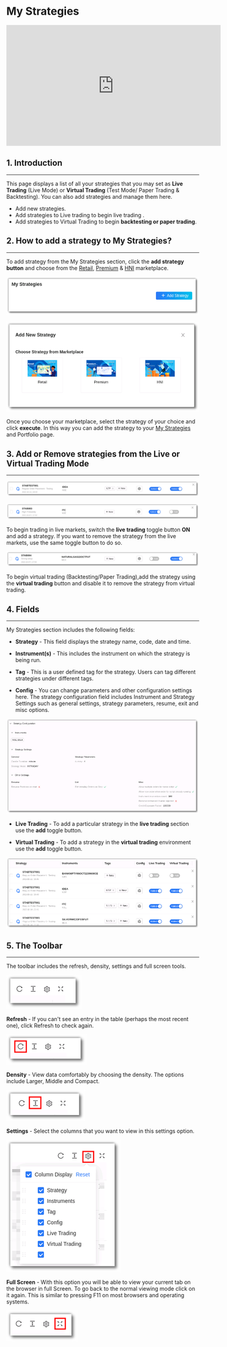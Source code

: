 # My Strategies

<iframe width="560" height="315" src="https://www.youtube.com/embed/3-xbGs9MWpE" frameborder="0" allow="accelerometer; autoplay; encrypted-media; gyroscope; picture-in-picture" allowfullscreen></iframe>

## 1. Introduction
---

This page displays a list of all your strategies that you may set as **Live Trading** (Live Mode) or **Virtual Trading** (Test Mode/ Paper Trading & Backtesting). You can also add strategies and manage them here.

* Add new strategies. 
* Add strategies to Live trading to begin live trading .
* Add strategies to Virtual Trading to begin **backtesting or paper trading**.

## 2. How to add a strategy to My Strategies?
---

To add strategy from the My Strategies section, click the **add strategy button** and choose from the [Retail](https://app.algobulls.com/marketplace/category/retail), [Premium](https://app.algobulls.com/marketplace/category/premium) & [HNI](https://app.algobulls.com/marketplace/category/hni) marketplace.

![Custom Strategies](imgs/ms1.png)

![Custom Strategies](imgs/ms2.png)

Once you choose your marketplace, select the strategy of your choice and click **execute**. In this way you can add the strategy to your [My Strategies](https://app.algobulls.com/manage-strategies) and Portfolio page. 

## 3. Add or Remove strategies from the Live or Virtual Trading Mode
---

![Custom Strategies](imgs/ms6.png)

![Custom Strategies](imgs/ms4.png)

To begin trading in live markets, switch the **live trading** toggle button **ON** and add a strategy. If you want to remove the strategy from the live markets, use the same toggle button to do so.

![Custom Strategies](imgs/ms5.png)

To begin virtual trading (Backtesting/Paper Trading),add the strategy using the **virtual trading** button and disable it to remove the strategy from virtual trading.

## 4. Fields
---

My Strategies section includes the following fields: 

* **Strategy** - This field displays the strategy name, code, date and time.

* **Instrument(s)** - This includes the instrument on which the strategy is being run. 

* **Tag** - This is a user defined tag for the strategy. Users can tag different strategies under different tags.

* **Config** - You can change parameters and other configuration settings here. 
The strategy configuration field includes Instrument and Strategy Settings such as general settings, strategy parameters, resume, exit and misc options. 

![Portfolio](imgs/portfolio5.png)

* **Live Trading** - To add a particular strategy in the **live trading** section use the **add** toggle button. 

* **Virtual Trading** - To add a strategy in the **virtual trading** environment use the **add** toggle button.

[ ![Custom Strategies](imgs/ms3.png "Click to Enlarge or Ctrl+Click to open in a new Tab") ](imgs/ms3.png)


## 5. The Toolbar
---
The toolbar includes the refresh, density, settings and full screen tools. 

![Filters](imgs/toolbar1.png)

**Refresh** - If you can't see an entry in the table (perhaps the most recent one), click Refresh to check again.

![Filters](imgs/toolbar3.png)

**Density** - View data comfortably by choosing the density. The options include Larger, Middle and Compact. 

![Filters](imgs/toolbar4.png)

**Settings** - Select the columns that you want to view in this settings option.

![Filters](imgs/toolbar5_ms.png)

**Full Screen** - With this option you will be able to view your current tab on the browser in full Screen. To go back to the normal viewing mode click on it again. This is similar to pressing F11 on most browsers and operating systems.

![Filters](imgs/toolbar6.png)




